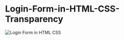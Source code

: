# Login-Form-in-HTML-CSS-Transparency
![Login Form in HTML   CSS](https://github.com/Sina-Darvish/Login-Form-in-HTML-CSS-Transparency/assets/96956110/95f8194e-51ca-4e06-9dc8-3a332abee7b4)

